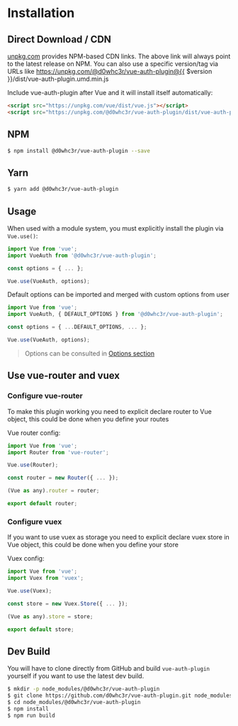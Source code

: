 # Installation

## Direct Download / CDN

[unpkg.com](https://unpkg.com) provides NPM-based CDN links. The above link will always point to the latest release on NPM. You can also use a specific version/tag via URLs like https://unpkg.com/@d0whc3r/vue-auth-plugin@{{ $version }}/dist/vue-auth-plugin.umd.min.js

Include vue-auth-plugin after Vue and it will install itself automatically:

```html
<script src="https://unpkg.com/vue/dist/vue.js"></script>
<script src="https://unpkg.com/@d0whc3r/vue-auth-plugin/dist/vue-auth-plugin.umd.min.js"></script>
```

## NPM

```sh
$ npm install @d0whc3r/vue-auth-plugin --save
```

## Yarn

```sh
$ yarn add @d0whc3r/vue-auth-plugin
```

## Usage

When used with a module system, you must explicitly install the plugin via `Vue.use()`:

```javascript
import Vue from 'vue';
import VueAuth from '@d0whc3r/vue-auth-plugin';

const options = { ... };

Vue.use(VueAuth, options);
```

Default options can be imported and merged with custom options from user

```javascript
import Vue from 'vue';
import VueAuth, { DEFAULT_OPTIONS } from '@d0whc3r/vue-auth-plugin';

const options = { ...DEFAULT_OPTIONS, ... };

Vue.use(VueAuth, options);
```

> Options can be consulted in [Options section](./guide/)

## Use vue-router and vuex

### Configure vue-router

To make this plugin working you need to explicit declare router to Vue object, this could be done when you define your routes

Vue router config:
```js
import Vue from 'vue';
import Router from 'vue-router';

Vue.use(Router);

const router = new Router({ ... });

(Vue as any).router = router;

export default router;
```

### Configure vuex

If you want to use vuex as storage you need to explicit declare vuex store in Vue object, this could be done when you define your store

Vuex config:
```js
import Vue from 'vue';
import Vuex from 'vuex';

Vue.use(Vuex);

const store = new Vuex.Store({ ... });

(Vue as any).store = store;

export default store;
```

## Dev Build

You will have to clone directly from GitHub and build `vue-auth-plugin` yourself if
you want to use the latest dev build.

```sh
$ mkdir -p node_modules/@d0whc3r/vue-auth-plugin
$ git clone https://github.com/d0whc3r/vue-auth-plugin.git node_modules/@d0whc3r/vue-auth-plugin
$ cd node_modules/@d0whc3r/vue-auth-plugin
$ npm install
$ npm run build
```

